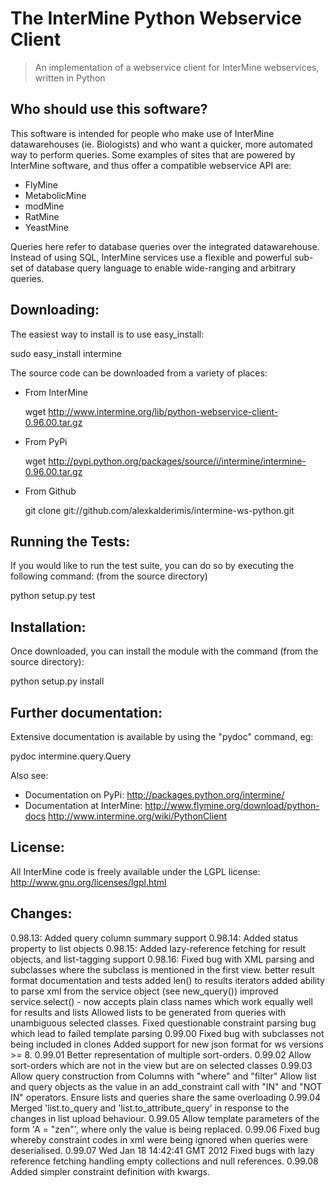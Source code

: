 The InterMine Python Webservice Client
=====================================

> An implementation of a webservice client 
> for InterMine webservices, written in Python

Who should use this software?
-----------------------------

This software is intended for people who make 
use of InterMine datawarehouses (ie. Biologists)
and who want a quicker, more automated way 
to perform queries. Some examples of sites that
are powered by InterMine software, and thus offer
a compatible webservice API are:

* FlyMine
* MetabolicMine
* modMine
* RatMine
* YeastMine

Queries here refer to database queries over the 
integrated datawarehouse. Instead of using 
SQL, InterMine services use a flexible and 
powerful sub-set of database query language
to enable wide-ranging and arbitrary queries.

Downloading:
------------

The easiest way to install is to use easy_install:

  sudo easy_install intermine

The source code can be downloaded from a variety of places:

* From InterMine

  wget http://www.intermine.org/lib/python-webservice-client-0.96.00.tar.gz

* From PyPi

  wget http://pypi.python.org/packages/source/i/intermine/intermine-0.96.00.tar.gz

* From Github

  git clone git://github.com/alexkalderimis/intermine-ws-python.git


Running the Tests:
------------------

If you would like to run the test suite, you can do so by executing
the following command: (from the source directory)

  python setup.py test

Installation:
-------------

Once downloaded, you can install the module with the command (from the source directory):

  python setup.py install

Further documentation:
----------------------

Extensive documentation is available by using the "pydoc" command, eg:

  pydoc intermine.query.Query

Also see:

* Documentation on PyPi: http://packages.python.org/intermine/
* Documentation at InterMine: http://www.flymine.org/download/python-docs http://www.intermine.org/wiki/PythonClient

License:
--------

All InterMine code is freely available under the LGPL license: http://www.gnu.org/licenses/lgpl.html 

Changes:
--------

0.98.13: Added query column summary support
0.98.14: Added status property to list objects
0.98.15: Added lazy-reference fetching for result objects, and list-tagging support
0.98.16: Fixed bug with XML parsing and subclasses where the subclass is mentioned in the first view.
         better result format documentation and tests
         added len() to results iterators
         added ability to parse xml from the service object (see new_query())
         improved service.select() - now accepts plain class names which work equally well for results and lists
         Allowed lists to be generated from queries with unambiguous selected classes.
         Fixed questionable constraint parsing bug which lead to failed template parsing
0.99.00  Fixed bug with subclasses not being included in clones 
         Added support for new json format for ws versions >= 8.
0.99.01  Better representation of multiple sort-orders.
0.99.02  Allow sort-orders which are not in the view but are on selected classes
0.99.03  Allow query construction from Columns with "where" and "filter"
         Allow list and query objects as the value in an add_constraint call with "IN" and "NOT IN" operators.
         Ensure lists and queries share the same overloading
0.99.04  Merged 'list.to_query and 'list.to_attribute_query' in response to the changes in list upload behaviour.
0.99.05  Allow template parameters of the form 'A = "zen"', where only the value is being replaced.
0.99.06  Fixed bug whereby constraint codes in xml were being ignored when queries were deserialised.
0.99.07  Wed Jan 18 14:42:41 GMT 2012
         Fixed bugs with lazy reference fetching handling empty collections and null references.
0.99.08  Added simpler constraint definition with kwargs.



